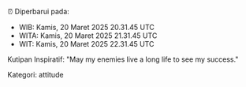 ⏰ Diperbarui pada:
- WIB: Kamis, 20 Maret 2025 20.31.45 UTC
- WITA: Kamis, 20 Maret 2025 21.31.45 UTC
- WIT: Kamis, 20 Maret 2025 22.31.45 UTC

Kutipan Inspiratif:
"May my enemies live a long life to see my success."


Kategori: attitude

